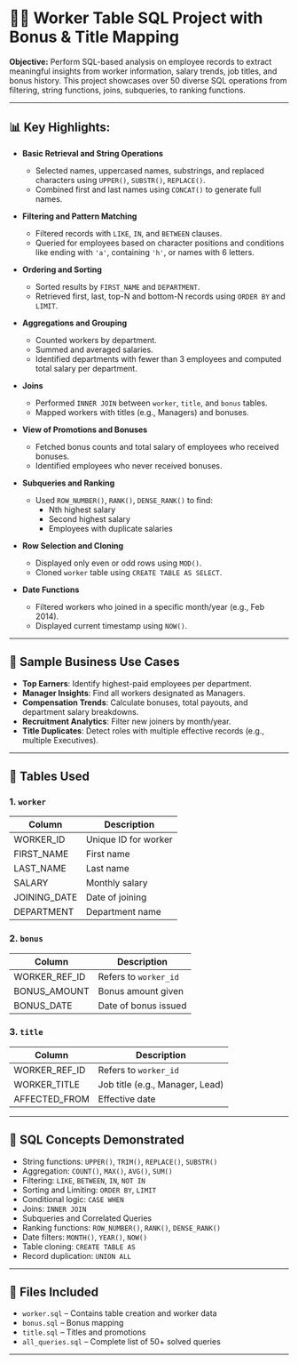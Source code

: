 # 🧑‍💼 Worker Table SQL Project with Bonus & Title Mapping

**Objective:** Perform SQL-based analysis on employee records to extract meaningful insights from worker information, salary trends, job titles, and bonus history. This project showcases over 50 diverse SQL operations from filtering, string functions, joins, subqueries, to ranking functions.

---

## 📊 Key Highlights:

- **Basic Retrieval and String Operations**
  - Selected names, uppercased names, substrings, and replaced characters using `UPPER()`, `SUBSTR()`, `REPLACE()`.
  - Combined first and last names using `CONCAT()` to generate full names.

- **Filtering and Pattern Matching**
  - Filtered records with `LIKE`, `IN`, and `BETWEEN` clauses.
  - Queried for employees based on character positions and conditions like ending with `'a'`, containing `'h'`, or names with 6 letters.

- **Ordering and Sorting**
  - Sorted results by `FIRST_NAME` and `DEPARTMENT`.
  - Retrieved first, last, top-N and bottom-N records using `ORDER BY` and `LIMIT`.

- **Aggregations and Grouping**
  - Counted workers by department.
  - Summed and averaged salaries.
  - Identified departments with fewer than 3 employees and computed total salary per department.

- **Joins**
  - Performed `INNER JOIN` between `worker`, `title`, and `bonus` tables.
  - Mapped workers with titles (e.g., Managers) and bonuses.

- **View of Promotions and Bonuses**
  - Fetched bonus counts and total salary of employees who received bonuses.
  - Identified employees who never received bonuses.

- **Subqueries and Ranking**
  - Used `ROW_NUMBER()`, `RANK()`, `DENSE_RANK()` to find:
    - Nth highest salary
    - Second highest salary
    - Employees with duplicate salaries

- **Row Selection and Cloning**
  - Displayed only even or odd rows using `MOD()`.
  - Cloned `worker` table using `CREATE TABLE AS SELECT`.

- **Date Functions**
  - Filtered workers who joined in a specific month/year (e.g., Feb 2014).
  - Displayed current timestamp using `NOW()`.

---

## 🧮 Sample Business Use Cases

- **Top Earners**: Identify highest-paid employees per department.
- **Manager Insights**: Find all workers designated as Managers.
- **Compensation Trends**: Calculate bonuses, total payouts, and department salary breakdowns.
- **Recruitment Analytics**: Filter new joiners by month/year.
- **Title Duplicates**: Detect roles with multiple effective records (e.g., multiple Executives).

---

## 📁 Tables Used

### 1. `worker`
| Column         | Description             |
|----------------|-------------------------|
| WORKER_ID      | Unique ID for worker    |
| FIRST_NAME     | First name              |
| LAST_NAME      | Last name               |
| SALARY         | Monthly salary          |
| JOINING_DATE   | Date of joining         |
| DEPARTMENT     | Department name         |

### 2. `bonus`
| Column         | Description             |
|----------------|-------------------------|
| WORKER_REF_ID  | Refers to `worker_id`   |
| BONUS_AMOUNT   | Bonus amount given      |
| BONUS_DATE     | Date of bonus issued    |

### 3. `title`
| Column         | Description             |
|----------------|-------------------------|
| WORKER_REF_ID  | Refers to `worker_id`   |
| WORKER_TITLE   | Job title (e.g., Manager, Lead) |
| AFFECTED_FROM  | Effective date          |

---

## 🧠 SQL Concepts Demonstrated

- String functions: `UPPER()`, `TRIM()`, `REPLACE()`, `SUBSTR()`
- Aggregation: `COUNT()`, `MAX()`, `AVG()`, `SUM()`
- Filtering: `LIKE`, `BETWEEN`, `IN`, `NOT IN`
- Sorting and Limiting: `ORDER BY`, `LIMIT`
- Conditional logic: `CASE WHEN`
- Joins: `INNER JOIN`
- Subqueries and Correlated Queries
- Ranking functions: `ROW_NUMBER()`, `RANK()`, `DENSE_RANK()`
- Date filters: `MONTH()`, `YEAR()`, `NOW()`
- Table cloning: `CREATE TABLE AS`
- Record duplication: `UNION ALL`

---

## 📁 Files Included

- `worker.sql` – Contains table creation and worker data
- `bonus.sql` – Bonus mapping
- `title.sql` – Titles and promotions
- `all_queries.sql` – Complete list of 50+ solved queries

---
